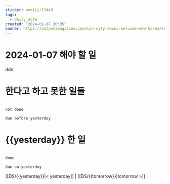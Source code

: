 ```yaml
---
sticker: emoji//1f440
tags:
  - daily_note
created: "2024-01-07 20:05"
banner: https://outpostmagazine.com/sin-city-seoul-welcome-new-korea/seoul-skyline-photo/
---
```

# 2024-01-07 해야 할 일

​ddd



# 한다고 하고 못한 일들

```tasks

not done

due before yesterday

```

# {{yesterday}} 한 일

```tasks

done

due on yesterday

```


[[DS/{{yesterday}}|< yesterday]] | [[DS/{{tomorrow}}|tomorrow >]]